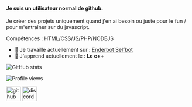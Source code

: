 #### Je suis un utilisateur normal de github.
Je créer des projets uniquement quand j'en ai besoin ou juste pour le fun / pour m'entrainer sur du javascript.

Compétences : HTML/CSS/JS/PHP/NODEJS

- 🔭 Je travaille actuellement sur :  [Enderbot Selfbot](https://github.com/swAzEw/enderbot_explo_selfbot)
- 🌱 J'apprend actuellement le : **Le c++** 

![GitHub stats](https://github-readme-stats.vercel.app/api?username=swAzEw&show_icons=true)  

![Profile views](https://gpvc.arturio.dev/swAzEw)  

[<img src='https://cdn.jsdelivr.net/npm/simple-icons@3.0.1/icons/github.svg' alt='github' height='40'>](https://github.com/swAzEw)  [<img src='https://cdn.jsdelivr.net/npm/simple-icons@3.0.1/icons/discord.svg' alt='discord' height='40'>](https://discord.gg/s5R2fqBk)  
